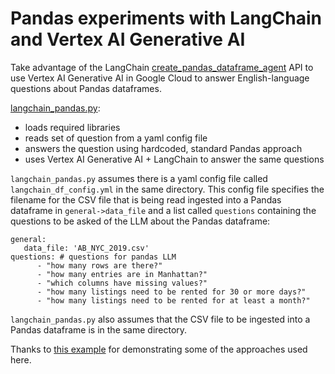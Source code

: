 # Pandas experiments with LangChain and Vertex AI Generative AI

Take advantage of the LangChain [create_pandas_dataframe_agent](https://python.langchain.com/docs/modules/agents/toolkits/pandas) API to use Vertex AI Generative AI in Google Cloud to answer English-language questions about Pandas dataframes.

[langchain_pandas.py](https://github.com/ryanmark1867/langchain-pandas/blob/main/langchain_pandas.py):
- loads required libraries
- reads set of question from a yaml config file
- answers the question using hardcoded, standard Pandas approach
- uses Vertex AI Generative AI + LangChain to answer the same questions

`langchain_pandas.py` assumes there is a yaml config file called `langchain_df_config.yml` in the same directory. This config file specifies the filename for the CSV file that is being read ingested into a Pandas dataframe in `general->data_file` and a list called `questions` containing the questions to be asked of the LLM about the Pandas dataframe:

```
general:
   data_file: 'AB_NYC_2019.csv'
questions: # questions for pandas LLM
      - "how many rows are there?"
      - "how many entries are in Manhattan?"
      - "which columns have missing values?"
      - "how many listings need to be rented for 30 or more days?"
      - "how many listings need to be rented for at least a month?"
```

`langchain_pandas.py` also assumes that the CSV file to be ingested into a Pandas dataframe is in the same directory.

Thanks to [this example](https://github.com/bhattbhavesh91/langchain-crashcourse/blob/main/pandas-dataframe-agent-notebook.ipynb) for demonstrating some of the approaches used here.
